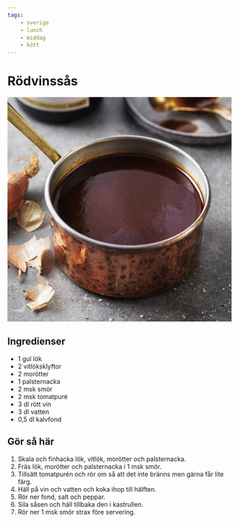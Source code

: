 ```yaml
---
tags:
    - sverige
    - lunch
    - middag
    - kött
---
```

# Rödvinssås

![image](./rödvinssås.jpg)

## Ingredienser

- 1 gul lök
- 2 vitlöksklyftor
- 2 morötter
- 1 palsternacka
- 2 msk smör
- 2 msk tomatpuré
- 3 dl rött vin
- 3 dl vatten
- 0,5 dl kalvfond

## Gör så här

1. Skala och finhacka lök, ­vitlök, morötter och palsternacka.
2. Fräs lök, morötter och palsternacka i 1 msk smör.
3. Tillsätt tomatpurén och rör om så att det inte bränns men gärna får lite färg.
4. Häll på vin och vatten och koka ihop till hälften.
5. Rör ner fond, salt och peppar.
6. Sila såsen och häll ­tillbaka den i kastrullen.
7. Rör ner 1 msk smör strax före servering.
